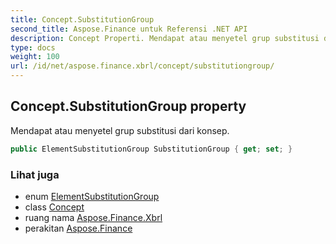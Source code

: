```yaml
---
title: Concept.SubstitutionGroup
second_title: Aspose.Finance untuk Referensi .NET API
description: Concept Properti. Mendapat atau menyetel grup substitusi dari konsep.
type: docs
weight: 100
url: /id/net/aspose.finance.xbrl/concept/substitutiongroup/
---
```

## Concept.SubstitutionGroup property

Mendapat atau menyetel grup substitusi dari konsep.

```csharp
public ElementSubstitutionGroup SubstitutionGroup { get; set; }
```

### Lihat juga

* enum [ElementSubstitutionGroup](../../elementsubstitutiongroup/)
* class [Concept](../)
* ruang nama [Aspose.Finance.Xbrl](../../concept/)
* perakitan [Aspose.Finance](../../../)


